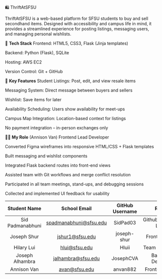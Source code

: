 🛍️ ThriftAtSFSU

ThriftAtSFSU is a web-based platform for SFSU students to buy and sell secondhand items. Designed with accessibility and campus life in mind, it provides a streamlined experience for posting listings, messaging users, and managing personal wishlists.

🔧 **Tech Stack**
Frontend: HTML5, CSS3, Flask (Jinja templates)

  Backend: Python (Flask), SQLite

  Hosting: AWS EC2

  Version Control: Git + GitHub

🎯 **Key Features**
Student Listings: Post, edit, and view resale items

  Messaging System: Direct message between buyers and sellers

  Wishlist: Save items for later

  Availability Scheduling: Users show availability for meet-ups

  Campus Map Integration: Location-based context for listings

  No payment integration – in-person exchanges only

👨‍💻 **My Role** (Annison Van)
Frontend Lead Developer

  Converted Figma wireframes into responsive HTML/CSS + Flask templates

  Built messaging and wishlist components

  Integrated Flask backend routes into front-end views

  Assisted team with Git workflows and merge conflict resolution

  Participated in all team meetings, stand-ups, and debugging sessions

  Collected and implemented UI feedback for usability



| Student Name | School Email | GitHub Username | Roles | 
|    :---:     |     :---:     |     :---:       |  :---: |
| Sid Padmanabhuni      |      spadmanabhuni@sfsu.edu        |         SidPad03        |    Github/Backend Lead |
| Joseph Shur      |        jshur1@sfsu.edu       |           joseph-shur       |    Frontend Dev |
|  Hilary Lui       |         hlui@sfsu.edu      |          Hluii       |    Team Lead/Flex  |
| Joseph Alhambra      |    jalhambra@sfsu.edu           |        JosephCVA         |    Backend Dev/Flex  |
| Annison Van      |         avan@sfsu.edu      |          anvan882       |  Frontend Lead  |


